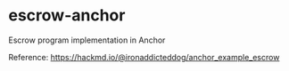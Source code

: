 # escrow-anchor

Escrow program implementation in Anchor

Reference: <https://hackmd.io/@ironaddicteddog/anchor_example_escrow>

